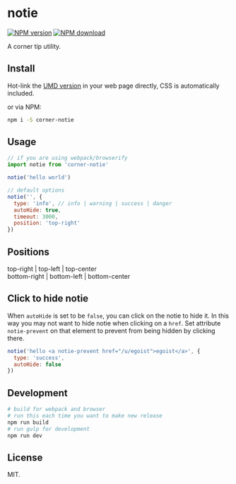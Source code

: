 # notie

[![NPM version](https://img.shields.io/npm/v/corner-notie.svg?style=flat-square)](https://www.npmjs.com/package/corner-notie)
[![NPM download](https://img.shields.io/npm/dm/corner-notie.svg?style=flat-square)](https://www.npmjs.com/package/corner-notie)

A corner tip utility.

## Install

Hot-link the [UMD version](https://npmcdn.com/corner-notie/browser/notie.js) in your web page directly, CSS is automatically included.

or via NPM:

```bash
npm i -S corner-notie
```

## Usage

```javascript
// if you are using webpack/browserify
import notie from 'corner-notie'

notie('hello world')

// default options
notie('', {
  type: 'info', // info | warning | success | danger
  autoHide: true,
  timeout: 3000,
  position: 'top-right'
})
```

## Positions

top-right | top-left | top-center<br>
bottom-right | bottom-left | bottom-center<br>

## Click to hide notie

When `autoHide` is set to be `false`, you can click on the notie to hide it. In this way you may not want to hide notie when clicking on a `href`. Set attribute `notie-prevent` on that element to prevent from being hidden by clicking there.

```js
notie('hello <a notie-prevent href="/u/egoist">egoist</a>', {
  type: 'success',
  autoHide: false
})
```

## Development

```bash
# build for webpack and browser
# run this each time you want to make new release
npm run build
# run gulp for development
npm run dev
```

## License

MIT.
